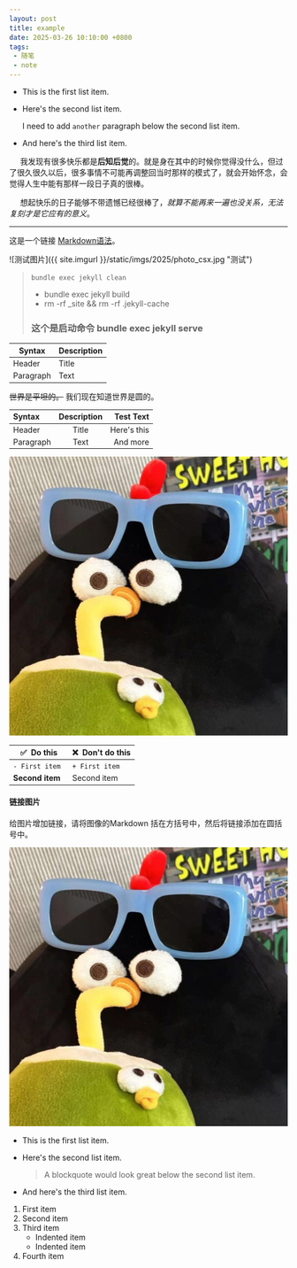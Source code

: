 ```yaml
---
layout: post
title: example
date: 2025-03-26 10:10:00 +0800
tags: 
 - 随笔
 - note
---
```



*   This is the first list item.
*   Here's the second list item.

    I need to add `another` paragraph below the second list item.

*   And here's the third list item.



&nbsp;&nbsp;&nbsp;&nbsp; 我发现有很多快乐都是**后知后觉**的。就是身在其中的时候你觉得没什么，但过了很久很久以后，很多事情不可能再调整回当时那样的模式了，就会开始怀念，会觉得人生中能有那样一段日子真的很棒。
 
&nbsp;&nbsp;&nbsp;&nbsp; 想起快乐的日子能够不带遗憾已经很棒了，_就算不能再来一遍也没关系，无法复刻才是它应有的意义_。

----




这是一个链接 [Markdown语法](https://markdown.com.cn/basic-syntax/links.html "tips[可选]最好的markdown教程")。

![测试图片]({{ site.imgurl }}/static/imgs/2025/photo_csx.jpg "测试")


> ```bundle exec jekyll clean```
>
> - bundle exec jekyll build
> - rm -rf _site && rm -rf .jekyll-cache
>
> ### 这个是启动命令 bundle exec jekyll serve


| Syntax      | Description |
| ----------- | ----------- |
| Header      | Title       |
| Paragraph   | Text        |



~~世界是平坦的。~~ 我们现在知道世界是圆的。


| Syntax      | Description | Test Text     |
| :---        |    :----:   |          ---: |
| Header      | Title       | Here's this   |
| Paragraph   | Text        | And more      |


![csx和zl的第一个情侣头像](/static/imgs/2025/photo_csx.jpg "鼠标悬停描述[可选]csx和zl的第一个情侣头像")


| ✅  Do this | ❌  Don't do this |
| ---- | ---- |
| `- First item ` | `+ First item  ` |
| **Second item** |  Second item  |


#### 链接图片
给图片增加链接，请将图像的Markdown 括在方括号中，然后将链接添加在圆括号中。

[![图片](/static/imgs/2025/photo_csx.jpg "Shiprock")](https://markdown.com.cn)


*   This is the first list item.
*   Here's the second list item.

    > A blockquote would look great below the second list item.

*   And here's the third list item.



1. First item
2. Second item
3. Third item
    - Indented item
    - Indented item
4. Fourth item
